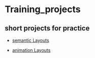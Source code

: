 # Training_projects
## short projects for practice

- [semantic Layouts](https://sl101.github.io/Training_projects/Figures)

- [animation Layouts](https://sl101.github.io/Training_projects/Layouts)
